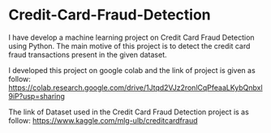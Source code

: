 # Credit-Card-Fraud-Detection
I have develop a machine learning project on Credit Card Fraud Detection using Python. The main motive of this project is to detect the credit card fraud transactions present in the given dataset.

I developed this project on google colab and the link of project is given as follow:
https://colab.research.google.com/drive/1Jtqd2VJz2ronlCqPfeaaLKybQnbxl9iP?usp=sharing

The link of Dataset used in the Credit Card Fraud Detection project is as follow: https://www.kaggle.com/mlg-ulb/creditcardfraud
